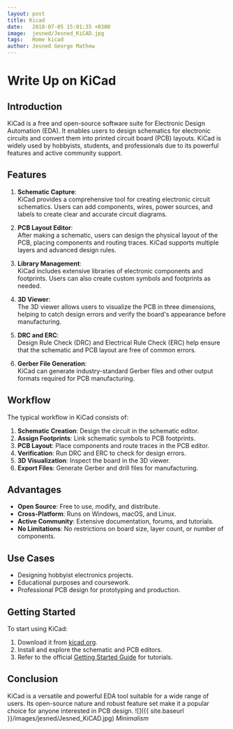 ```yaml
---
layout: post
title: Kicad
date:   2018-07-05 15:01:35 +0300
image:  jesned/Jesned_KiCAD.jpg
tags:   Home kicad
author: Jesned George Mathew
---
```

# Write Up on KiCad

## Introduction

KiCad is a free and open-source software suite for Electronic Design Automation (EDA). It enables users to design schematics for electronic circuits and convert them into printed circuit board (PCB) layouts. KiCad is widely used by hobbyists, students, and professionals due to its powerful features and active community support.

## Features

1. **Schematic Capture**:  
   KiCad provides a comprehensive tool for creating electronic circuit schematics. Users can add components, wires, power sources, and labels to create clear and accurate circuit diagrams.

2. **PCB Layout Editor**:  
   After making a schematic, users can design the physical layout of the PCB, placing components and routing traces. KiCad supports multiple layers and advanced design rules.

3. **Library Management**:  
   KiCad includes extensive libraries of electronic components and footprints. Users can also create custom symbols and footprints as needed.

4. **3D Viewer**:  
   The 3D viewer allows users to visualize the PCB in three dimensions, helping to catch design errors and verify the board's appearance before manufacturing.

5. **DRC and ERC**:  
   Design Rule Check (DRC) and Electrical Rule Check (ERC) help ensure that the schematic and PCB layout are free of common errors.

6. **Gerber File Generation**:  
   KiCad can generate industry-standard Gerber files and other output formats required for PCB manufacturing.

## Workflow

The typical workflow in KiCad consists of:

1. **Schematic Creation**: Design the circuit in the schematic editor.
2. **Assign Footprints**: Link schematic symbols to PCB footprints.
3. **PCB Layout**: Place components and route traces in the PCB editor.
4. **Verification**: Run DRC and ERC to check for design errors.
5. **3D Visualization**: Inspect the board in the 3D viewer.
6. **Export Files**: Generate Gerber and drill files for manufacturing.

## Advantages

- **Open Source**: Free to use, modify, and distribute.
- **Cross-Platform**: Runs on Windows, macOS, and Linux.
- **Active Community**: Extensive documentation, forums, and tutorials.
- **No Limitations**: No restrictions on board size, layer count, or number of components.

## Use Cases

- Designing hobbyist electronics projects.
- Educational purposes and coursework.
- Professional PCB design for prototyping and production.

## Getting Started

To start using KiCad:

1. Download it from [kicad.org](https://www.kicad.org/download/).
2. Install and explore the schematic and PCB editors.
3. Refer to the official [Getting Started Guide](https://docs.kicad.org/) for tutorials.

## Conclusion

KiCad is a versatile and powerful EDA tool suitable for a wide range of users. Its open-source nature and robust feature set make it a popular choice for anyone interested in PCB design.
![]({{ site.baseurl }}/images/jesned/Jesned_KiCAD.jpg)
*Minimalism*

